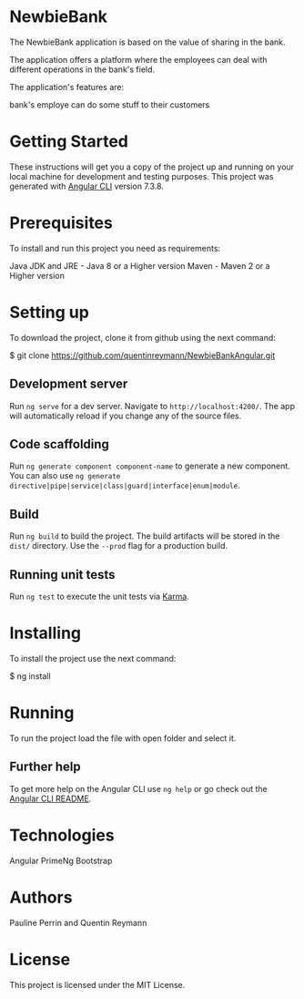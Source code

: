 
# NewbieBank

The NewbieBank application is based on the value of sharing in the bank.

The application offers a platform where the employees can deal with different operations in the bank's field.

The application's features are:


bank's employe can do some stuff to their customers

# Getting Started
These instructions will get you a copy of the project up and running on your local machine for development and testing purposes.
This project was generated with [Angular CLI](https://github.com/angular/angular-cli) version 7.3.8.

# Prerequisites
To install and run this project you need as requirements:

Java JDK and JRE - Java 8 or a Higher version
Maven - Maven 2 or a Higher version

# Setting up
To download the project, clone it from github using the next command:

$ git clone https://github.com/quentinreymann/NewbieBankAngular.git

## Development server

Run `ng serve` for a dev server. Navigate to `http://localhost:4200/`. The app will automatically reload if you change any of the source files.

## Code scaffolding

Run `ng generate component component-name` to generate a new component. You can also use `ng generate directive|pipe|service|class|guard|interface|enum|module`.

## Build

Run `ng build` to build the project. The build artifacts will be stored in the `dist/` directory. Use the `--prod` flag for a production build.

## Running unit tests

Run `ng test` to execute the unit tests via [Karma](https://karma-runner.github.io).

# Installing
To install the project use the next command:

$ ng install

# Running
To run the project load the file with open folder and select it.

## Further help

To get more help on the Angular CLI use `ng help` or go check out the [Angular CLI README](https://github.com/angular/angular-cli/blob/master/README.md).

# Technologies

Angular
PrimeNg
Bootstrap


# Authors
Pauline Perrin and Quentin Reymann

# License
This project is licensed under the MIT License.
